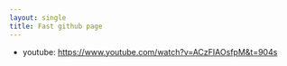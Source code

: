 ```yaml
---
layout: single
title: Fast github page
---
```


* youtube: https://www.youtube.com/watch?v=ACzFIAOsfpM&t=904s 
